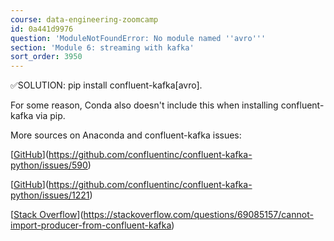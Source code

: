 ```yaml
---
course: data-engineering-zoomcamp
id: 0a441d9976
question: 'ModuleNotFoundError: No module named ''avro'''
section: 'Module 6: streaming with kafka'
sort_order: 3950
---
```


✅SOLUTION: pip install confluent-kafka[avro].

For some reason, Conda also doesn't include this when installing confluent-kafka via pip.

More sources on Anaconda and confluent-kafka issues:

[[GitHub](https://github.com/confluentinc/confluent-kafka-python/issues/590)](https://github.com/confluentinc/confluent-kafka-python/issues/590)

[[GitHub](https://github.com/confluentinc/confluent-kafka-python/issues/1221)](https://github.com/confluentinc/confluent-kafka-python/issues/1221)

[[Stack Overflow](https://stackoverflow.com/questions/69085157/cannot-import-producer-from-confluent-kafka)](https://stackoverflow.com/questions/69085157/cannot-import-producer-from-confluent-kafka)

